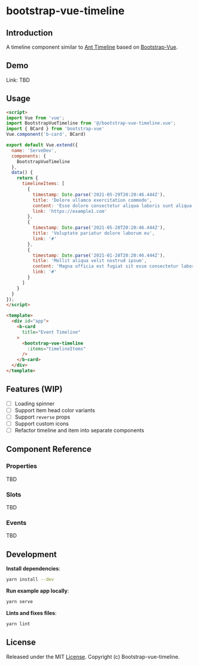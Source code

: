 # bootstrap-vue-timeline

## Introduction
A timeline component similar to [Ant Timeline](https://www.antdv.com/components/timeline/) based on [Bootstrap-Vue](https://bootstrap-vue.org/).

## Demo

Link: TBD

## Usage

```html
<script>
import Vue from 'vue';
import BootstrapVueTimeline from '@/bootstrap-vue-timeline.vue';
import { BCard } from 'bootstrap-vue'
Vue.component('b-card', BCard)

export default Vue.extend({
  name: 'ServeDev',
  components: {
    BootstrapVueTimeline
  },
  data() {
    return {
      timelineItems: [
        {
          timestamp: Date.parse('2021-05-29T20:20:46.444Z'),
          title: 'Dolore ullamco exercitation commodo',
          content: 'Esse dolore consectetur aliqua laboris sunt aliqua do non.',
          link: 'https://example1.com'
        },
        {
          timestamp: Date.parse('2021-05-28T20:20:46.444Z'),
          title: 'Voluptate pariatur dolore laborum eu',
          link: '#'
        },
        {
          timestamp: Date.parse('2021-01-28T20:20:46.444Z'),
          title: 'Mollit aliqua velit nostrud ipsum',
          content: 'Magna officia est fugiat sit esse consectetur labore elit nulla duis consectetur. Et sit velit ad ipsum officia.',
          link: '#'
        }
      ]
    }
  }
});
</script>

<template>
  <div id="app">
    <b-card
      title="Event Timeline"
    >
      <bootstrap-vue-timeline
        :items="timelineItems"
      />
    </b-card>
  </div>
</template>
```

## Features (WIP)
- [ ] Loading spinner
- [ ] Support item head color variants
- [ ] Support `reverse` props
- [ ] Support custom icons
- [ ] Refactor timeline and item into separate components

## Component Reference
### Properties
TBD
### Slots
TBD
### Events
TBD

## Development

**Install dependencies**:
```bash
yarn install --dev
```

**Run example app locally**:
```bash
yarn serve
```

**Lints and fixes files**:
```bash
yarn lint
```

## License

Released under the MIT [License](./LICENSE). Copyright (c) Bootstrap-vue-timeline.